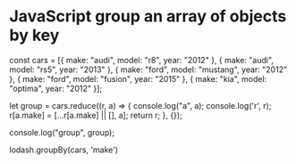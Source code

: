 # JavaScript group an array of objects by key

const cars = [{
make: "audi",
model: "r8",
year: "2012"
},
{
make: "audi",
model: "rs5",
year: "2013"
},
{
make: "ford",
model: "mustang",
year: "2012"
},
{
make: "ford",
model: "fusion",
year: "2015"
},
{
make: "kia",
model: "optima",
year: "2012"
}];

let group = cars.reduce((r, a) => {
 console.log("a", a);
 console.log('r', r);
 r[a.make] = [...r[a.make] || [], a];
 return r;
}, {});

console.log("group", group);

lodash.groupBy(cars, 'make')
